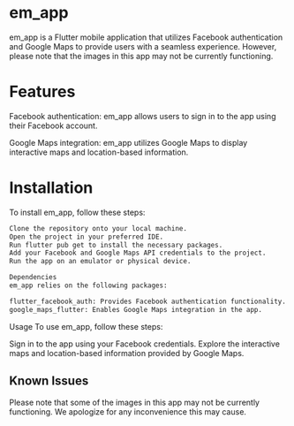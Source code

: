 # em_app

em_app is a Flutter mobile application that utilizes Facebook authentication and Google Maps to provide users with a seamless experience. However, please note that the images in this app may not be currently functioning.

# Features

Facebook authentication: em_app allows users to sign in to the app using their Facebook account.

Google Maps integration: em_app utilizes Google Maps to display interactive maps and location-based information.

# Installation
To install em_app, follow these steps:

```bash
Clone the repository onto your local machine.
Open the project in your preferred IDE.
Run flutter pub get to install the necessary packages.
Add your Facebook and Google Maps API credentials to the project.
Run the app on an emulator or physical device.
```

```bash
Dependencies
em_app relies on the following packages:

flutter_facebook_auth: Provides Facebook authentication functionality.
google_maps_flutter: Enables Google Maps integration in the app.
```

Usage
To use em_app, follow these steps:

Sign in to the app using your Facebook credentials.
Explore the interactive maps and location-based information provided by Google Maps.

## Known Issues
Please note that some of the images in this app may not be currently functioning. We apologize for any inconvenience this may cause.

